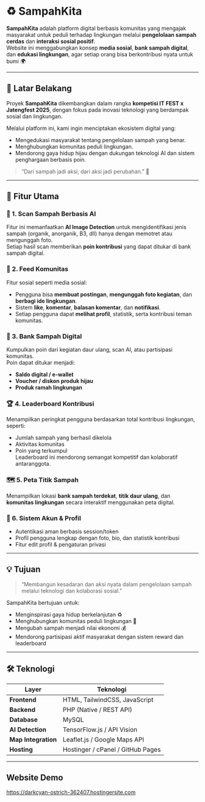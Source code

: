 # ♻️ SampahKita  

**SampahKita** adalah platform digital berbasis komunitas yang mengajak masyarakat untuk peduli terhadap lingkungan melalui **pengelolaan sampah cerdas** dan **interaksi sosial positif**.  
Website ini menggabungkan konsep **media sosial**, **bank sampah digital**, dan **edukasi lingkungan**, agar setiap orang bisa berkontribusi nyata untuk bumi 🌍  

---

## 🎯 Latar Belakang  

Proyek **SampahKita** dikembangkan dalam rangka **kompetisi IT FEST x Jatengfest 2025**, dengan fokus pada inovasi teknologi yang berdampak sosial dan lingkungan.  

Melalui platform ini, kami ingin menciptakan ekosistem digital yang:
- Mengedukasi masyarakat tentang pengelolaan sampah yang benar.  
- Menghubungkan komunitas peduli lingkungan.  
- Mendorong gaya hidup hijau dengan dukungan teknologi AI dan sistem penghargaan berbasis poin.  

> “Dari sampah jadi aksi, dari aksi jadi perubahan.” 🌱  

---

## 🌱 Fitur Utama  

### 🤖 1. Scan Sampah Berbasis AI  
Fitur ini memanfaatkan **AI Image Detection** untuk mengidentifikasi jenis sampah (organik, anorganik, B3, dll) hanya dengan memotret atau mengunggah foto.  
Setiap hasil scan memberikan **poin kontribusi** yang dapat ditukar di bank sampah digital.

### 💬 2. Feed Komunitas  
Fitur sosial seperti media sosial:  
- Pengguna bisa **membuat postingan**, **mengunggah foto kegiatan**, dan **berbagi ide lingkungan**.  
- Sistem **like**, **komentar**, **balasan komentar**, dan **notifikasi**.  
- Setiap pengguna dapat **melihat profil**, statistik, serta kontribusi teman komunitas.

### 🏦 3. Bank Sampah Digital  
Kumpulkan poin dari kegiatan daur ulang, scan AI, atau partisipasi komunitas.  
Poin dapat ditukar menjadi:  
- **Saldo digital / e-wallet**  
- **Voucher / diskon produk hijau**  
- **Produk ramah lingkungan**

### 🏆 4. Leaderboard Kontribusi  
Menampilkan peringkat pengguna berdasarkan total kontribusi lingkungan, seperti:  
- Jumlah sampah yang berhasil dikelola  
- Aktivitas komunitas  
- Poin yang terkumpul  
Leaderboard ini mendorong semangat kompetitif dan kolaboratif antaranggota.

### 🗺️ 5. Peta Titik Sampah  
Menampilkan lokasi **bank sampah terdekat**, **titik daur ulang**, dan **komunitas lingkungan** secara interaktif menggunakan peta digital.

### 🔐 6. Sistem Akun & Profil  
- Autentikasi aman berbasis session/token  
- Profil pengguna lengkap dengan foto, bio, dan statistik kontribusi  
- Fitur edit profil & pengaturan privasi  

---

## 💡 Tujuan  

> “Membangun kesadaran dan aksi nyata dalam pengelolaan sampah melalui teknologi dan kolaborasi sosial.”

SampahKita bertujuan untuk:  
- Menginspirasi gaya hidup berkelanjutan ♻️  
- Menghubungkan komunitas peduli lingkungan 🌿  
- Mengubah sampah menjadi nilai ekonomi 💰  
- Mendorong partisipasi aktif masyarakat dengan sistem reward dan leaderboard  

---

## 🛠️ Teknologi  

| Layer | Teknologi |
|-------|------------|
| **Frontend** | HTML, TailwindCSS, JavaScript |
| **Backend** | PHP (Native / REST API) |
| **Database** | MySQL |
| **AI Detection** | TensorFlow.js / API Vision |
| **Map Integration** | Leaflet.js / Google Maps API |
| **Hosting** | Hostinger / cPanel / GitHub Pages |

---

## Website Demo
https://darkcyan-ostrich-362407.hostingersite.com
